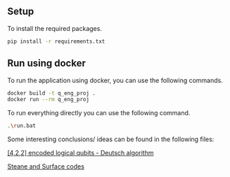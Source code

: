 ## Setup

To install the required packages. 
```bash
pip install -r requirements.txt 
```

## Run using docker

To run the application using docker, you can use the following commands. 
```bash
docker build -t q_eng_proj .
docker run --rm q_eng_proj
```

To run everything directly you can use the following command. 
```bash
.\run.bat
```

Some interesting conclusions/ ideas can be found in the following files:

[[4,2,2] encoded logical qubits - Deutsch algorithm](run_ibm/four_two_two/results/remarks.md)

[Steane and Surface codes](surface_codes/documentation/documentation.md)